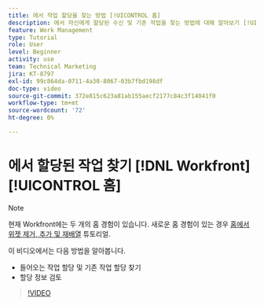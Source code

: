 ```yaml
---
title: 에서 작업 할당을 찾는 방법 [!UICONTROL 홈]
description: 에서 자신에게 할당된 수신 및 기존 작업을 찾는 방법에 대해 알아보기 [!UICONTROL  ]. 그런 다음 할당 정보를 검토합니다.
feature: Work Management
type: Tutorial
role: User
level: Beginner
activity: use
team: Technical Marketing
jira: KT-8797
exl-id: 99c864da-0711-4a30-8067-03b7fbd198df
doc-type: video
source-git-commit: 372e815c623a81ab155aecf2177c84c3f14041f0
workflow-type: tm+mt
source-wordcount: '72'
ht-degree: 0%

---
```


# 에서 할당된 작업 찾기 [!DNL Workfront] [!UICONTROL 홈]



>[!NOTE]
>
>현재 Workfront에는 두 개의 홈 경험이 있습니다. 새로운 홈 경험이 있는 경우 [홈에서 위젯 제거, 추가 및 재배열](/help/workfront-home/remove-add-and-rearrange-widgets.md) 튜토리얼.


이 비디오에서는 다음 방법을 알아봅니다.

* 들어오는 작업 할당 및 기존 작업 할당 찾기
* 할당 정보 검토

>[!VIDEO](https://video.tv.adobe.com/v/335098/?quality=12&learn=on)
